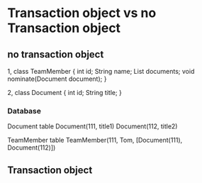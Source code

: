 # Transaction object vs no Transaction object

## no transaction object

1,
class TeamMember {
  int id;
  String name;
  List<Document> documents;
  void nominate(Document document);
}

2,
class Document {
  int id;
  String title;
}

### Database

Document table
Document(111, title1)
Document(112, title2)

TeamMember table
TeamMember(111, Tom, [Document(111), Document(112)])

## Transaction object

